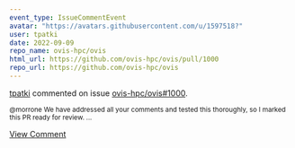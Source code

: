 ```yaml
---
event_type: IssueCommentEvent
avatar: "https://avatars.githubusercontent.com/u/1597518?"
user: tpatki
date: 2022-09-09
repo_name: ovis-hpc/ovis
html_url: https://github.com/ovis-hpc/ovis/pull/1000
repo_url: https://github.com/ovis-hpc/ovis
---
```


<a href='https://github.com/tpatki' target='_blank'>tpatki</a> commented on issue <a href='https://github.com/ovis-hpc/ovis/pull/1000' target='_blank'>ovis-hpc/ovis#1000</a>.

<small>@morrone We have addressed all your comments and tested this thoroughly, so I marked this PR ready for review. ...</small>

<a href='https://github.com/ovis-hpc/ovis/pull/1000' target='_blank'>View Comment</a>